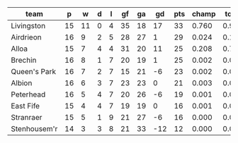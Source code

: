 |     team     | p  | w  | d | l | gf | ga | gd  | pts | champ | top2  | top3  | top4  |  5-7  | bot4  | bot3  | bot2  |
|--------------|----|----|---|---|----|----|-----|-----|-------|-------|-------|-------|-------|-------|-------|-------|
| Livingston   | 15 | 11 | 0 | 4 | 35 | 18 |  17 |  33 | 0.760 | 0.960 | 0.994 | 0.999 | 0.002 | 0.000 | 0.000 | 0.000|
| Airdrieon    | 16 |  9 | 2 | 5 | 28 | 27 |   1 |  29 | 0.024 | 0.169 | 0.569 | 0.768 | 0.205 | 0.059 | 0.027 | 0.009|
| Alloa        | 15 |  7 | 4 | 4 | 31 | 20 |  11 |  25 | 0.208 | 0.780 | 0.932 | 0.976 | 0.023 | 0.004 | 0.002 | 0.000|
| Brechin      | 16 |  8 | 1 | 7 | 20 | 19 |   1 |  25 | 0.002 | 0.027 | 0.149 | 0.342 | 0.484 | 0.308 | 0.174 | 0.076|
| Queen's Park | 16 |  7 | 2 | 7 | 15 | 21 |  -6 |  23 | 0.002 | 0.018 | 0.094 | 0.233 | 0.510 | 0.426 | 0.257 | 0.118|
| Albion       | 16 |  6 | 3 | 7 | 23 | 23 |   0 |  21 | 0.003 | 0.027 | 0.133 | 0.312 | 0.487 | 0.342 | 0.201 | 0.092|
| Peterhead    | 16 |  5 | 4 | 7 | 20 | 26 |  -6 |  19 | 0.001 | 0.009 | 0.054 | 0.150 | 0.462 | 0.556 | 0.388 | 0.204|
| East Fife    | 15 |  4 | 4 | 7 | 19 | 19 |   0 |  16 | 0.001 | 0.008 | 0.057 | 0.154 | 0.444 | 0.577 | 0.402 | 0.228|
| Stranraer    | 15 |  5 | 1 | 9 | 21 | 27 |  -6 |  16 | 0.000 | 0.002 | 0.016 | 0.059 | 0.303 | 0.772 | 0.638 | 0.443|
| Stenhousem'r | 14 |  3 | 3 | 8 | 21 | 33 | -12 |  12 | 0.000 | 0.000 | 0.002 | 0.008 | 0.081 | 0.957 | 0.911 | 0.830|
